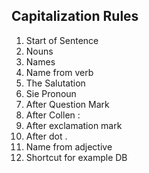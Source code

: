 ## Capitalization Rules
1. Start of Sentence
2. Nouns
3. Names
4. Name from verb
5. The Salutation
6. Sie Pronoun
7.  After Question Mark
8. After Collen :
9. After exclamation mark
10. After dot .
11. Name from adjective
12. Shortcut for example DB 

